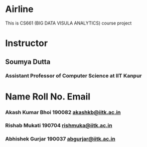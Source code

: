 # Airline

This is CS661 (BIG DATA VISULA ANALYTICS) course project

# Instructor
## Soumya Dutta 
### Assistant Professor of Computer Science at IIT Kanpur

# Name                   Roll No.     Email
### Akash Kumar Bhoi     190082       akashkb@iitk.ac.in
### Rishab Mukati        190704       rishmuka@iitk.ac.in
### Abhishek Gurjar      190037       abgurjar@iitk.ac.in